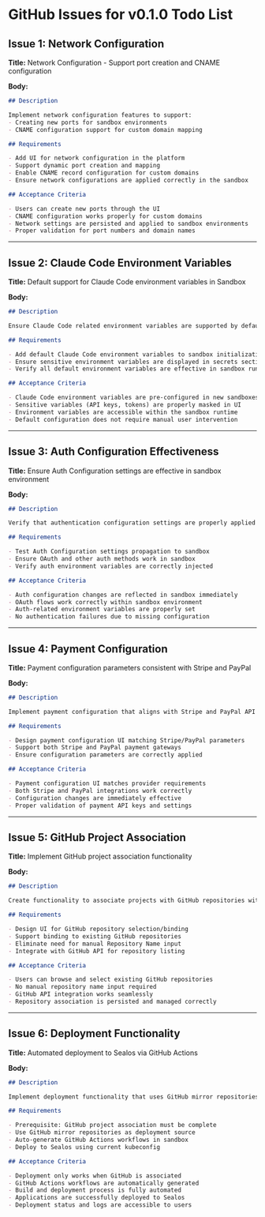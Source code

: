 # GitHub Issues for v0.1.0 Todo List

## Issue 1: Network Configuration

**Title:** Network Configuration - Support port creation and CNAME configuration

**Body:**
```markdown
## Description

Implement network configuration features to support:
- Creating new ports for sandbox environments
- CNAME configuration support for custom domain mapping

## Requirements

- Add UI for network configuration in the platform
- Support dynamic port creation and mapping
- Enable CNAME record configuration for custom domains
- Ensure network configurations are applied correctly in the sandbox

## Acceptance Criteria

- Users can create new ports through the UI
- CNAME configuration works properly for custom domains
- Network settings are persisted and applied to sandbox environments
- Proper validation for port numbers and domain names
```

---

## Issue 2: Claude Code Environment Variables

**Title:** Default support for Claude Code environment variables in Sandbox

**Body:**
```markdown
## Description

Ensure Claude Code related environment variables are supported by default and work correctly in sandbox environments.

## Requirements

- Add default Claude Code environment variables to sandbox initialization
- Ensure sensitive environment variables are displayed in secrets section
- Verify all default environment variables are effective in sandbox runtime

## Acceptance Criteria

- Claude Code environment variables are pre-configured in new sandboxes
- Sensitive variables (API keys, tokens) are properly masked in UI
- Environment variables are accessible within the sandbox runtime
- Default configuration does not require manual user intervention
```

---

## Issue 3: Auth Configuration Effectiveness

**Title:** Ensure Auth Configuration settings are effective in sandbox environment

**Body:**
```markdown
## Description

Verify that authentication configuration settings are properly applied and functional within sandbox environments.

## Requirements

- Test Auth Configuration settings propagation to sandbox
- Ensure OAuth and other auth methods work in sandbox
- Verify auth environment variables are correctly injected

## Acceptance Criteria

- Auth configuration changes are reflected in sandbox immediately
- OAuth flows work correctly within sandbox environment
- Auth-related environment variables are properly set
- No authentication failures due to missing configuration
```

---

## Issue 4: Payment Configuration

**Title:** Payment configuration parameters consistent with Stripe and PayPal

**Body:**
```markdown
## Description

Implement payment configuration that aligns with Stripe and PayPal API requirements and ensure configurations are effective.

## Requirements

- Design payment configuration UI matching Stripe/PayPal parameters
- Support both Stripe and PayPal payment gateways
- Ensure configuration parameters are correctly applied

## Acceptance Criteria

- Payment configuration UI matches provider requirements
- Both Stripe and PayPal integrations work correctly
- Configuration changes are immediately effective
- Proper validation of payment API keys and settings
```

---

## Issue 5: GitHub Project Association

**Title:** Implement GitHub project association functionality

**Body:**
```markdown
## Description

Create functionality to associate projects with GitHub repositories with an improved UI experience.

## Requirements

- Design UI for GitHub repository selection/binding
- Support binding to existing GitHub repositories
- Eliminate need for manual Repository Name input
- Integrate with GitHub API for repository listing

## Acceptance Criteria

- Users can browse and select existing GitHub repositories
- No manual repository name input required
- GitHub API integration works seamlessly
- Repository association is persisted and managed correctly
```

---

## Issue 6: Deployment Functionality

**Title:** Automated deployment to Sealos via GitHub Actions

**Body:**
```markdown
## Description

Implement deployment functionality that uses GitHub mirror repositories and automatically triggers builds via GitHub Actions to deploy to Sealos.

## Requirements

- Prerequisite: GitHub project association must be complete
- Use GitHub mirror repositories as deployment source
- Auto-generate GitHub Actions workflows in sandbox
- Deploy to Sealos using current kubeconfig

## Acceptance Criteria

- Deployment only works when GitHub is associated
- GitHub Actions workflows are automatically generated
- Build and deployment process is fully automated
- Applications are successfully deployed to Sealos
- Deployment status and logs are accessible to users
```